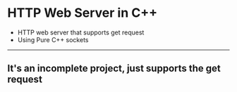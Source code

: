 # HTTP Web Server in C++

* HTTP web server that supports get request
* Using Pure C++ sockets

-----
## It's an incomplete project, just supports the get request